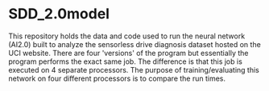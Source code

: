 # SDD_2.0model
This repository holds the data and code used to run the neural network (AI2.0) built to analyze the sensorless drive diagnosis dataset hosted on the UCI website.
There are four 'versions' of the program but essentially the program performs the exact same job. The difference is that this job is executed on 4 separate processors. The purpose of training/evaluating this network on four different processors is to compare the run times. 
